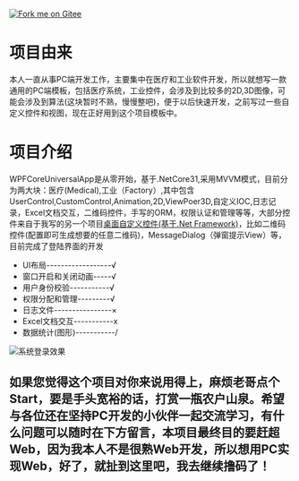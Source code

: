 [![Fork me on Gitee](https://gitee.com/ChanceZXY/DesktopCustomControl/widgets/widget_3.svg)](https://gitee.com/ChanceZXY/DesktopCustomControl)
# 项目由来
本人一直从事PC端开发工作，主要集中在医疗和工业软件开发，所以就想写一款通用的PC端模板，包括医疗系统，工业控件，会涉及到比较多的2D,3D图像，可能会涉及到算法(这块暂时不熟，慢慢整吧)，便于以后快速开发，之前写过一些自定义控件和视图，现在正好用到这个项目模板中。
# 项目介绍
WPFCoreUniversalApp是从零开始，基于.NetCore31,采用MVVM模式，目前分为两大块：医疗(Medical),工业（Factory）,其中包含UserControl,CustomControl,Animation,2D,ViewPoer3D,自定义IOC,日志记录，Excel文档交互，二维码控件，手写的ORM，权限认证和管理等等，大部分控件来自于我写的另一个项目[桌面自定义控件(基于.Net Framework)](https://gitee.com/ChanceZXY/DesktopCustomControl)，比如二维码控件(配置即可生成想要的任意二维码)，MessageDialog（弹窗提示View）等，目前完成了登陆界面的开发

- UI布局------------------√
- 窗口开启和关闭动画-----√
- 用户身份校验-----------√
- 权限分配和管理---------√
- 日志文件----------------×
- Excel文档交互-----------x
- 数据统计(图形)-----------/

![系统登录效果](DesktopUniversalFrame/Resource/Effect/Login.gif)

## 如果您觉得这个项目对你来说用得上，麻烦老哥点个Start，要是手头宽裕的话，打赏一瓶农户山泉。希望与各位还在坚持PC开发的小伙伴一起交流学习，有什么问题可以随时在下方留言，本项目最终目的要赶超Web，因为我本人不是很熟Web开发，所以想用PC实现Web，好了，就扯到这里吧，我去继续撸码了！
